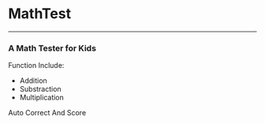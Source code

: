 # MathTest
---
### A Math Tester for Kids
Function Include:
 - Addition
 - Substraction
 - Multiplication

 Auto Correct And Score